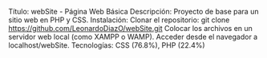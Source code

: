 Título: webSite - Página Web Básica
Descripción: Proyecto de base para un sitio web en PHP y CSS.
Instalación:
Clonar el repositorio: git clone https://github.com/LeonardoDiazO/webSite.git
Colocar los archivos en un servidor web local (como XAMPP o WAMP).
Acceder desde el navegador a localhost/webSite.
Tecnologías: CSS (76.8%), PHP (22.4%) 
